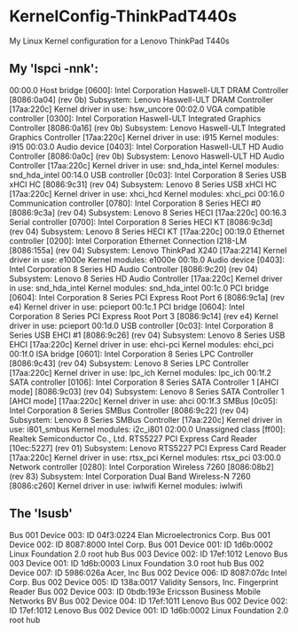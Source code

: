 KernelConfig-ThinkPadT440s
==========================
My Linux Kernel configuration for a Lenovo ThinkPad T440s

## My 'lspci -nnk':
00:00.0 Host bridge [0600]: Intel Corporation Haswell-ULT DRAM Controller [8086:0a04] (rev 0b)
	Subsystem: Lenovo Haswell-ULT DRAM Controller [17aa:220c]
	Kernel driver in use: hsw_uncore
00:02.0 VGA compatible controller [0300]: Intel Corporation Haswell-ULT Integrated Graphics Controller [8086:0a16] (rev 0b)
	Subsystem: Lenovo Haswell-ULT Integrated Graphics Controller [17aa:220c]
	Kernel driver in use: i915
	Kernel modules: i915
00:03.0 Audio device [0403]: Intel Corporation Haswell-ULT HD Audio Controller [8086:0a0c] (rev 0b)
	Subsystem: Lenovo Haswell-ULT HD Audio Controller [17aa:220c]
	Kernel driver in use: snd_hda_intel
	Kernel modules: snd_hda_intel
00:14.0 USB controller [0c03]: Intel Corporation 8 Series USB xHCI HC [8086:9c31] (rev 04)
	Subsystem: Lenovo 8 Series USB xHCI HC [17aa:220c]
	Kernel driver in use: xhci_hcd
	Kernel modules: xhci_pci
00:16.0 Communication controller [0780]: Intel Corporation 8 Series HECI #0 [8086:9c3a] (rev 04)
	Subsystem: Lenovo 8 Series HECI [17aa:220c]
00:16.3 Serial controller [0700]: Intel Corporation 8 Series HECI KT [8086:9c3d] (rev 04)
	Subsystem: Lenovo 8 Series HECI KT [17aa:220c]
00:19.0 Ethernet controller [0200]: Intel Corporation Ethernet Connection I218-LM [8086:155a] (rev 04)
	Subsystem: Lenovo ThinkPad X240 [17aa:2214]
	Kernel driver in use: e1000e
	Kernel modules: e1000e
00:1b.0 Audio device [0403]: Intel Corporation 8 Series HD Audio Controller [8086:9c20] (rev 04)
	Subsystem: Lenovo 8 Series HD Audio Controller [17aa:220c]
	Kernel driver in use: snd_hda_intel
	Kernel modules: snd_hda_intel
00:1c.0 PCI bridge [0604]: Intel Corporation 8 Series PCI Express Root Port 6 [8086:9c1a] (rev e4)
	Kernel driver in use: pcieport
00:1c.1 PCI bridge [0604]: Intel Corporation 8 Series PCI Express Root Port 3 [8086:9c14] (rev e4)
	Kernel driver in use: pcieport
00:1d.0 USB controller [0c03]: Intel Corporation 8 Series USB EHCI #1 [8086:9c26] (rev 04)
	Subsystem: Lenovo 8 Series USB EHCI [17aa:220c]
	Kernel driver in use: ehci-pci
	Kernel modules: ehci_pci
00:1f.0 ISA bridge [0601]: Intel Corporation 8 Series LPC Controller [8086:9c43] (rev 04)
	Subsystem: Lenovo 8 Series LPC Controller [17aa:220c]
	Kernel driver in use: lpc_ich
	Kernel modules: lpc_ich
00:1f.2 SATA controller [0106]: Intel Corporation 8 Series SATA Controller 1 [AHCI mode] [8086:9c03] (rev 04)
	Subsystem: Lenovo 8 Series SATA Controller 1 [AHCI mode] [17aa:220c]
	Kernel driver in use: ahci
00:1f.3 SMBus [0c05]: Intel Corporation 8 Series SMBus Controller [8086:9c22] (rev 04)
	Subsystem: Lenovo 8 Series SMBus Controller [17aa:220c]
	Kernel driver in use: i801_smbus
	Kernel modules: i2c_i801
02:00.0 Unassigned class [ff00]: Realtek Semiconductor Co., Ltd. RTS5227 PCI Express Card Reader [10ec:5227] (rev 01)
	Subsystem: Lenovo RTS5227 PCI Express Card Reader [17aa:220c]
	Kernel driver in use: rtsx_pci
	Kernel modules: rtsx_pci
03:00.0 Network controller [0280]: Intel Corporation Wireless 7260 [8086:08b2] (rev 83)
	Subsystem: Intel Corporation Dual Band Wireless-N 7260 [8086:c260]
	Kernel driver in use: iwlwifi
	Kernel modules: iwlwifi

## The 'lsusb'
Bus 001 Device 003: ID 04f3:0224 Elan Microelectronics Corp. 
Bus 001 Device 002: ID 8087:8000 Intel Corp. 
Bus 001 Device 001: ID 1d6b:0002 Linux Foundation 2.0 root hub
Bus 003 Device 002: ID 17ef:1012 Lenovo 
Bus 003 Device 001: ID 1d6b:0003 Linux Foundation 3.0 root hub
Bus 002 Device 007: ID 5986:026a Acer, Inc 
Bus 002 Device 006: ID 8087:07dc Intel Corp. 
Bus 002 Device 005: ID 138a:0017 Validity Sensors, Inc. Fingerprint Reader
Bus 002 Device 003: ID 0bdb:193e Ericsson Business Mobile Networks BV 
Bus 002 Device 004: ID 17ef:1011 Lenovo 
Bus 002 Device 002: ID 17ef:1012 Lenovo 
Bus 002 Device 001: ID 1d6b:0002 Linux Foundation 2.0 root hub

